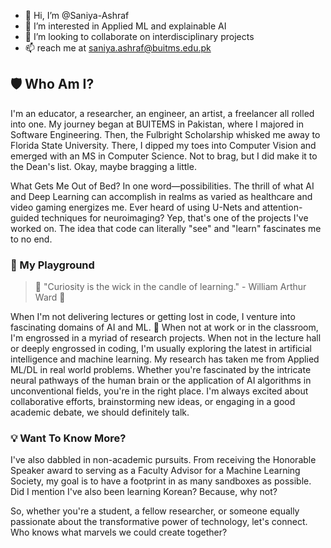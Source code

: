 - 👋 Hi, I’m @Saniya-Ashraf
- 👀 I’m interested in Applied ML and explainable AI
- 💞️ I’m looking to collaborate on interdisciplinary projects
- 📫 reach me at saniya.ashraf@buitms.edu.pk

## 🛡 Who Am I?
I'm an educator, a researcher, an engineer, an artist, a freelancer all rolled into one. My journey began at BUITEMS in Pakistan, where I majored in Software Engineering. Then, the Fulbright Scholarship whisked me away to Florida State University. There, I dipped my toes into Computer Vision and emerged with an MS in Computer Science. Not to brag, but I did make it to the Dean's list. Okay, maybe bragging a little.

What Gets Me Out of Bed?
In one word—possibilities. The thrill of what AI and Deep Learning can accomplish in realms as varied as healthcare and video gaming energizes me. Ever heard of using U-Nets and attention-guided techniques for neuroimaging? Yep, that's one of the projects I've worked on. The idea that code can literally "see" and "learn" fascinates me to no end.

### 🧪 My Playground 

> 🌟 "Curiosity is the wick in the candle of learning." - William Arthur Ward 🌟

When I'm not delivering lectures or getting lost in code, I venture into fascinating domains of AI and ML. 🤖
When not at work or in the classroom, I'm engrossed in a myriad of research projects. When not in the lecture hall or deeply engrossed in coding, I'm usually exploring the latest in artificial intelligence and machine learning. My research has taken me from Applied ML/DL in real world problems. Whether you're fascinated by the intricate neural pathways of the human brain or the application of AI algorithms in unconventional fields, you're in the right place. I'm always excited about collaborative efforts, brainstorming new ideas, or engaging in a good academic debate, we should definitely talk.

### 💡 Want To Know More?
I've also dabbled in non-academic pursuits. From receiving the Honorable Speaker award to serving as a Faculty Advisor for a Machine Learning Society, my goal is to have a footprint in as many sandboxes as possible. Did I mention I've also been learning Korean? Because, why not?

So, whether you're a student, a fellow researcher, or someone equally passionate about the transformative power of technology, let's connect. Who knows what marvels we could create together?
<!---
Saniya-Ashraf/Saniya-Ashraf is a ✨ special ✨ repository because its `README.md` (this file) appears on your GitHub profile.
You can click the Preview link to take a look at your changes.
--->
